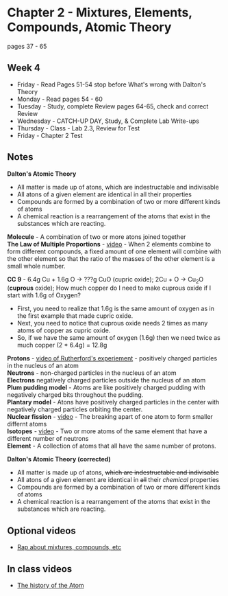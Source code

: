 # Chapter 2 - Mixtures, Elements, Compounds, Atomic Theory

pages 37 - 65

## Week 4
- Friday - Read Pages 51-54 stop before What's wrong with Dalton's Theory
- Monday - Read pages 54 - 60	
- Tuesday - Study, complete Review pages 64-65, check and correct Review 	
- Wednesday - CATCH-UP DAY, Study, & Complete Lab Write-ups 	
- Thursday - Class - Lab 2.3, Review for Test
- Friday - Chapter 2 Test 

## Notes

**Dalton's Atomic Theory**
- All matter is made up of atons, which are indestructable and indivisable
- All atons of a given element are identical in all their properties
- Compounds are formed by a combination of two or more different kinds of atoms
- A chemical reaction is a rearrangement of the atoms that exist in the substances which are reacting.

**Molecule** - A combination of two or more atons joined together<br>
**The Law of Multiple Proportions** - [video](https://youtu.be/l-IPd_r7ytw) - When 2 elements combine to form different compounds, a fixed amount of one element will combine with the other element so that the ratio of the masses of the other element is a small whole number.

**CC 9** - 6.4g Cu + 1.6g O -> ???g CuO (cupric oxide); 2Cu + O -> Cu<sub>2</sub>O (**cuprous** oxide); How much copper do I need to make cuprous oxide if I start with 1.6g of Oxygen?
- First, you need to realize that 1.6g is the same amount of oxygen as in the first example that made cupric oxide.
- Next, you need to notice that cuprous oxide needs 2 times as many atoms of copper as cupric oxide.
- So, if we have the same amount of oxygen (1.6g) then we need twice as much copper (2 * 6.4g) = 12.8g 

**Protons** - [video of Rutherford's experiement](https://youtu.be/5pZj0u_XMbc) - positively charged particles in the nucleus of an atom<br>
**Neutrons** - non-charged particles in the nucleus of an atom<br>
**Electrons** negatively charged particles outside the nucleus of an atom<br>
**Plum pudding model** - Atoms are like positively charged pudding with negatively charged bits throughout the pudding.<br>
**Plantary model** - Atons have positively charged particles in the center with negatively charged particles orbiting the center.<br>
**Nuclear fission** - [video](https://youtu.be/Ezbyg2iNdQs) - The breaking apart of one atom to form smaller differnt atoms<br>
**Isotopes** - [video](https://youtu.be/EboWeWmh5Pg) - Two or more atoms of the same element that have a different number of neutrons<br>
**Element** - A collection of atoms that all have the same number of protons.

**Dalton's Atomic Theory (corrected)**
- All matter is made up of atons, ~~which are indestructable and indivisable~~
- All atons of a given element are identical in ~~all~~ their *chemical* properties
- Compounds are formed by a combination of two or more different kinds of atoms
- A chemical reaction is a rearrangement of the atoms that exist in the substances which are reacting.

## Optional videos
- [Rap about mixtures, compounds, etc](https://youtu.be/yzGSLA68_Hw)

## In class videos
- [The history of the Atom](https://www.youtube.com/watch?v=LhveTGblGHY)
